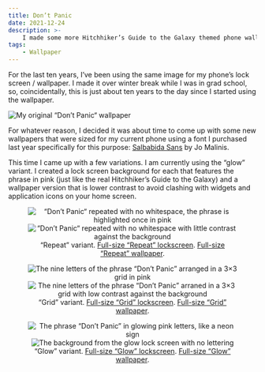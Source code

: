 ```yaml
---
title: Don’t Panic
date: 2021-12-24
description: >-
    I made some more Hitchhiker’s Guide to the Galaxy themed phone wallpapers.
tags:
    - Wallpaper
---
```


For the last ten years, I’ve been using the same image for my phone’s lock
screen / wallpaper. I made it over winter break while I was in grad school, so,
coincidentally, this is just about ten years to the day since I started using
the wallpaper.

![My original “Don’t Panic“ wallpaper](/img/dont-panic/dont-panic-original-320.png)

For whatever reason, I decided it was about time to come up with some new
wallpapers that were sized for my current phone using a font I purchased last
year specifically for this purpose: [Salbabida
Sans](https://www.behance.net/gallery/107925677/Salbabida-Sans) by Jo Malinis.

This time I came up with a few variations. I am currently using the “glow”
variant. I created a lock screen background for each that features the phrase in
pink (just like the real Hitchhiker’s Guide to the Galaxy) and a wallpaper
version that is lower contrast to avoid clashing with widgets and application
icons on your home screen.

<figure style="text-align:center">
    <img src="/img/dont-panic/dont-panic-repeat-lockscreen-320.png" alt="“Don’t
    Panic“ repeated with no whitespace, the phrase is highlighted once in pink">
    <img src="/img/dont-panic/dont-panic-repeat-wallpaper-320.png" alt="“Don’t
    Panic“ repeated with no whitespace with little contrast against the
    background">
    <figcaption>
        “Repeat” variant. <a
        href="/img/dont-panic/dont-panic-repeat-lockscreen.png"
        download>Full-size “Repeat” lockscreen</a>. <a
        href="/img/dont-panic/dont-panic-repeat-wallpaper.png"
        download>Full-size “Repeat” wallpaper</a>.
    </figcaption>
</figure>
<figure style="text-align:center">
    <img src="/img/dont-panic/dont-panic-grid-lockscreen-320.png" alt="The nine
    letters of the phrase “Don’t Panic” arranged in a 3×3 grid in pink">
    <img src="/img/dont-panic/dont-panic-grid-wallpaper-320.png" alt="The nine
    letters of the phrase “Don’t Panic” arraned in a 3×3 grid with low contrast
    against the background">
    <figcaption>
        “Grid” variant. <a
        href="/img/dont-panic/dont-panic-grid-lockscreen.png"
        download>Full-size “Grid” lockscreen</a>. <a
        href="/img/dont-panic/dont-panic-grid-wallpaper.png"
        download>Full-size “Grid” wallpaper</a>.
    </figcaption>
</figure>
<figure style="text-align:center">
    <img src="/img/dont-panic/dont-panic-glow-lockscreen-320.png" alt="The phrase
    “Don’t Panic” in glowing pink letters, like a neon sign">
    <img src="/img/dont-panic/dont-panic-glow-wallpaper-320.png" alt="The background
    from the glow lock screen with no lettering">
    <figcaption>
        “Glow” variant. <a
        href="/img/dont-panic/dont-panic-glow-lockscreen.png"
        download>Full-size “Glow” lockscreen</a>. <a
        href="/img/dont-panic/dont-panic-glow-wallpaper.png"
        download>Full-size “Glow” wallpaper</a>.
    </figcaption>
</figure>
